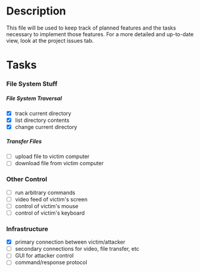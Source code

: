 # Description
This file will be used to keep track of planned features and the tasks necessary to implement those features. For a more detailed and up-to-date view, look at the project issues tab.

# Tasks
### File System Stuff
##### File System Traversal
- [X] track current directory
- [X] list directory contents
- [X] change current directory
##### Transfer Files
- [ ] upload file to victim computer
- [ ] download file from victim computer
### Other Control
- [ ] run arbitrary commands
- [ ] video feed of victim's screen
- [ ] control of victim's mouse
- [ ] control of victim's keyboard
### Infrastructure
- [X] primary connection between victim/attacker
- [ ] secondary connections for video, file transfer, etc
- [ ] GUI for attacker control
- [ ] command/response protocol
